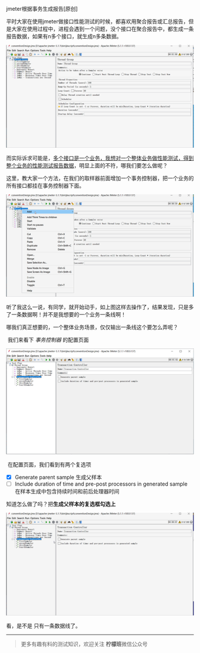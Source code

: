 jmeter根据事务生成报告[原创]

​	平时大家在使用jmeter做接口性能测试的时候，都喜欢用聚合报告或汇总报告，但是大家在使用过程中，进程会遇到一个问题，没个接口在聚合报告中，都生成一条报告数据，如果有n多个接口，就生成n多条数据。

![conventionDesign2](image/conventionDesign2.gif)

而实际诉求可能是，<u>多个接口是一个业务，我想对一个整体业务做性能测试，得到整个业务的性能测试报告数据</u>，明显上面的不符，哪我们要怎么做呢？

​	这里，教大家一个方法，在我们的取样器前面增加一个事务控制器，把一个业务的所有接口都挂在事务控制器下面。

![TransactionController](image/TransactionController.gif)

​	听了我这么一说，有同学，就开始动手，如上图这样去操作了，结果发现，只是多了一条数据啊！并不是我想要的一个业务一条线啊！

​	哪我们真正想要的，一个整体业务场景，仅仅输出一条线这个要怎么弄呢？

​	我们来看下 *事务控制器* 的配置页面

![image-20191203194955350](image/image-55350.png)

​	在配置页面，我们看到有两个复选项

 - [x] Generate parent sample  生成父样本
 - [ ] Include duration of time and pre-post processors in generated sample  在样本生成中包含持续时间和前后处理器时间

知道怎么做了吗？把**生成父样本的复选框勾选上**

![TransactionController2](image/TransactionController2.gif)

看，是不是 只有一条数据线了。

------

> 更多有趣有料的测试知识，欢迎关注 **柠檬班**微信公众号

